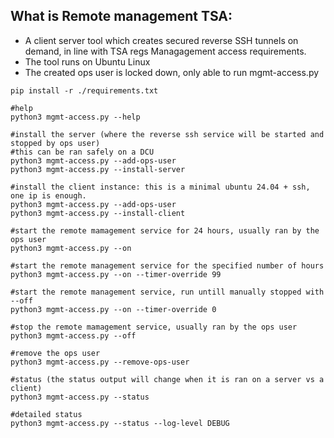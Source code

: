 
## What is Remote management TSA:

* A client server tool which creates secured reverse SSH tunnels on demand, in line with TSA regs Managagement access requirements. 
* The tool runs on Ubuntu Linux 
* The created ops user is locked down, only able to run mgmt-access.py 

```
pip install -r ./requirements.txt

#help
python3 mgmt-access.py --help

#install the server (where the reverse ssh service will be started and stopped by ops user)
#this can be ran safely on a DCU
python3 mgmt-access.py --add-ops-user  
python3 mgmt-access.py --install-server

#install the client instance: this is a minimal ubuntu 24.04 + ssh, one ip is enough. 
python3 mgmt-access.py --add-ops-user  
python3 mgmt-access.py --install-client

#start the remote mamagement service for 24 hours, usually ran by the ops user
python3 mgmt-access.py --on 

#start the remote management service for the specified number of hours 
python3 mgmt-access.py --on --timer-override 99 

#start the remote management service, run untill manually stopped with --off 
python3 mgmt-access.py --on --timer-override 0 

#stop the remote mamagement service, usually ran by the ops user
python3 mgmt-access.py --off

#remove the ops user
python3 mgmt-access.py --remove-ops-user

#status (the status output will change when it is ran on a server vs a client)
python3 mgmt-access.py --status

#detailed status 
python3 mgmt-access.py --status --log-level DEBUG

```

